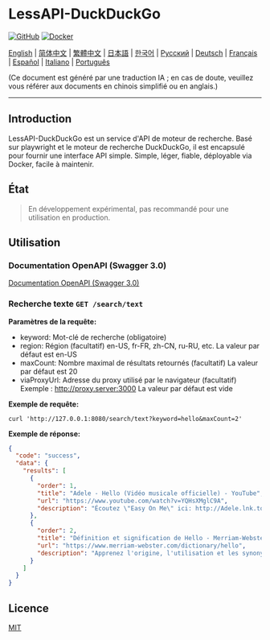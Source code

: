 # LessAPI-DuckDuckGo

[![GitHub](https://img.shields.io/github/license/lessapi-dev/lessapi-duckduckgo?style=for-the-badge)](https://github.com/lessapi-dev/lessapi-duckduckgo)
[![Docker](https://img.shields.io/docker/pulls/lessapi/lessapi-duckduckgo?style=for-the-badge)](https://hub.docker.com/r/lessapi/lessapi-duckduckgo)

[English](./../../README.md) |
[简体中文](./../zhs/README.md) |
[繁體中文](./../zht/README.md) |
[日本語](./../ja/README.md) |
[한국어](./../ko/README.md) |
[Русский](./../ru/README.md) |
[Deutsch](./../de/README.md) |
[Français](./../fr/README.md) |
[Español](./../es/README.md) |
[Italiano](./../it/README.md) |
[Português](./../pt/README.md)

(Ce document est généré par une traduction IA ; en cas de doute, veuillez vous référer aux documents en chinois
simplifié ou en anglais.)

---

## Introduction

LessAPI-DuckDuckGo est un service d'API de moteur de recherche.
Basé sur playwright et le moteur de recherche DuckDuckGo, il est encapsulé pour fournir une interface API simple.
Simple, léger, fiable, déployable via Docker, facile à maintenir.

## État

> En développement expérimental, pas recommandé pour une utilisation en production.

## Utilisation

### Documentation OpenAPI (Swagger 3.0)

[Documentation OpenAPI (Swagger 3.0)](../../resource/openapi.json)

### Recherche texte `GET /search/text`

**Paramètres de la requête:**

- keyword: Mot-clé de recherche (obligatoire)
- region: Région (facultatif) en-US, fr-FR, zh-CN, ru-RU, etc. La valeur par défaut est en-US
- maxCount: Nombre maximal de résultats retournés (facultatif) La valeur par défaut est 20
- viaProxyUrl: Adresse du proxy utilisé par le navigateur (facultatif) Exemple : http://proxy.server:3000 La valeur par
  défaut est vide

**Exemple de requête:**

```shell
curl 'http://127.0.0.1:8080/search/text?keyword=hello&maxCount=2'
```

**Exemple de réponse:**

```json
{
  "code": "success",
  "data": {
    "results": [
      {
        "order": 1,
        "title": "Adele - Hello (Vidéo musicale officielle) - YouTube",
        "url": "https://www.youtube.com/watch?v=YQHsXMglC9A",
        "description": "Écoutez \"Easy On Me\" ici: http://Adele.lnk.to/EOMPre-commandez le nouvel album d'Adele \"30\" avant sa sortie le 19 novembre: https://www.adele.comBoutique \"Adele..."
      },
      {
        "order": 2,
        "title": "Définition et signification de Hello - Merriam-Webster",
        "url": "https://www.merriam-webster.com/dictionary/hello",
        "description": "Apprenez l'origine, l'utilisation et les synonymes du mot hello, une expression ou un geste de salutation. Voir des exemples d'utilisation de hello dans des phrases et des mots associés du dictionnaire."
      }
    ]
  }
}
```

## Licence

[MIT](./../../LICENSE)

